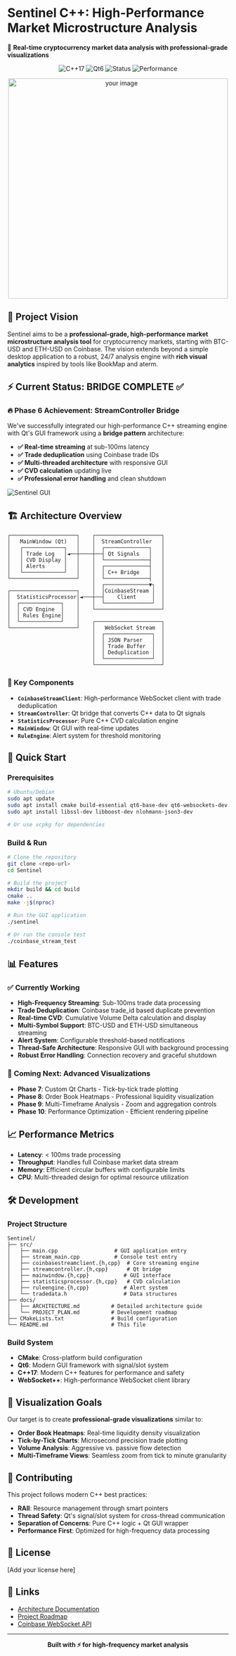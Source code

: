 # Sentinel C++: High-Performance Market Microstructure Analysis

🚀 **Real-time cryptocurrency market data analysis with professional-grade visualizations**

<p align="center">
  <img src="https://img.shields.io/badge/C%2B%2B-17-blue.svg" alt="C++17">
  <img src="https://img.shields.io/badge/Qt-6-green.svg" alt="Qt6">
  <img src="https://img.shields.io/badge/Status-Bridge%20Complete-brightgreen.svg" alt="Status">
  <img src="https://img.shields.io/badge/Performance-Sub%20100ms-orange.svg" alt="Performance">
</p>

<div align="center">
  <img src="https://github.com/user-attachments/assets/a3f7ccf9-7f5b-4d31-9dc0-d8370f38d71f" alt="your image" width="500"/>
</div>

## 🎯 Project Vision

Sentinel aims to be a **professional-grade, high-performance market microstructure analysis tool** for cryptocurrency markets, starting with BTC-USD and ETH-USD on Coinbase. The vision extends beyond a simple desktop application to a robust, 24/7 analysis engine with **rich visual analytics** inspired by tools like BookMap and aterm.

## ⚡ Current Status: **BRIDGE COMPLETE** ✅

### 🔥 **Phase 6 Achievement: StreamController Bridge**

We've successfully integrated our high-performance C++ streaming engine with Qt's GUI framework using a **bridge pattern** architecture:

- **✅ Real-time streaming** at sub-100ms latency
- **✅ Trade deduplication** using Coinbase trade IDs  
- **✅ Multi-threaded architecture** with responsive GUI
- **✅ CVD calculation** updating live
- **✅ Professional error handling** and clean shutdown

![Sentinel GUI](https://via.placeholder.com/600x400/1e1e1e/00ff00?text=Real-time+Trade+Stream+%E2%9A%A1)

## 🏗️ Architecture Overview

```
┌─────────────────────┐    ┌─────────────────────┐
│   MainWindow (Qt)   │    │  StreamController   │
│   ┌─────────────┐   │    │  ┌──────────────┐   │
│   │ Trade Log   │◄──┼────┼──┤ Qt Signals   │   │
│   │ CVD Display │   │    │  └──────────────┤   │
│   │ Alerts      │   │    │  ┌──────────────┤   │
│   └─────────────┘   │    │  │ C++ Bridge   │   │
└─────────────────────┘    │  └──────────────┤   │
                           │  ┌──────────────▼┐  │
┌─────────────────────┐    │  │CoinbaseStream │  │
│  StatisticsProcessor│◄───┼──┤    Client     │  │
│  ┌─────────────┐    │    │  └───────────────┘  │
│  │ CVD Engine  │    │    └─────────────────────┘
│  │ Rules Engine│    │
│  └─────────────┘    │    ┌─────────────────────┐
└─────────────────────┘    │   WebSocket Stream  │
                           │  ┌───────────────┐  │
                           │  │ JSON Parser   │  │
                           │  │ Trade Buffer  │  │
                           │  │ Deduplication │  │
                           │  └───────────────┘  │
                           └─────────────────────┘
```

### 🧩 Key Components

- **`CoinbaseStreamClient`**: High-performance WebSocket client with trade deduplication
- **`StreamController`**: Qt bridge that converts C++ data to Qt signals
- **`StatisticsProcessor`**: Pure C++ CVD calculation engine
- **`MainWindow`**: Qt GUI with real-time updates
- **`RuleEngine`**: Alert system for threshold monitoring

## 🚀 Quick Start

### Prerequisites

```bash
# Ubuntu/Debian
sudo apt update
sudo apt install cmake build-essential qt6-base-dev qt6-websockets-dev
sudo apt install libssl-dev libboost-dev nlohmann-json3-dev

# Or use vcpkg for dependencies
```

### Build & Run

```bash
# Clone the repository
git clone <repo-url>
cd Sentinel

# Build the project
mkdir build && cd build
cmake ..
make -j$(nproc)

# Run the GUI application
./sentinel

# Or run the console test
./coinbase_stream_test
```

## 📊 Features

### ✅ **Currently Working**

- **High-Frequency Streaming**: Sub-100ms trade data processing
- **Trade Deduplication**: Coinbase trade_id based duplicate prevention
- **Real-time CVD**: Cumulative Volume Delta calculation and display
- **Multi-Symbol Support**: BTC-USD and ETH-USD simultaneous streaming
- **Alert System**: Configurable threshold-based notifications
- **Thread-Safe Architecture**: Responsive GUI with background processing
- **Robust Error Handling**: Connection recovery and graceful shutdown

### 🚧 **Coming Next: Advanced Visualizations**

- **Phase 7**: Custom Qt Charts - Tick-by-tick trade plotting
- **Phase 8**: Order Book Heatmaps - Professional liquidity visualization
- **Phase 9**: Multi-Timeframe Analysis - Zoom and aggregation controls
- **Phase 10**: Performance Optimization - Efficient rendering pipeline

## 📈 Performance Metrics

- **Latency**: < 100ms trade processing
- **Throughput**: Handles full Coinbase market data stream
- **Memory**: Efficient circular buffers with configurable limits
- **CPU**: Multi-threaded design for optimal resource utilization

## 🛠️ Development

### Project Structure

```
Sentinel/
├── src/
│   ├── main.cpp                  # GUI application entry
│   ├── stream_main.cpp           # Console test entry
│   ├── coinbasestreamclient.{h,cpp}  # Core streaming engine
│   ├── streamcontroller.{h,cpp}      # Qt bridge
│   ├── mainwindow.{h,cpp}           # GUI interface
│   ├── statisticsprocessor.{h,cpp}   # CVD calculation
│   ├── ruleengine.{h,cpp}           # Alert system
│   └── tradedata.h                  # Data structures
├── docs/
│   ├── ARCHITECTURE.md          # Detailed architecture guide
│   └── PROJECT_PLAN.md          # Development roadmap
├── CMakeLists.txt               # Build configuration
└── README.md                    # This file
```

### Build System

- **CMake**: Cross-platform build configuration
- **Qt6**: Modern GUI framework with signal/slot system
- **C++17**: Modern C++ features for performance and safety
- **WebSocket++**: High-performance WebSocket client library

## 🎨 Visualization Goals

Our target is to create **professional-grade visualizations** similar to:

- **Order Book Heatmaps**: Real-time liquidity density visualization
- **Tick-by-Tick Charts**: Microsecond precision trade plotting  
- **Volume Analysis**: Aggressive vs. passive flow detection
- **Multi-Timeframe Views**: Seamless zoom from tick to minute granularity

## 🤝 Contributing

This project follows modern C++ best practices:

- **RAII**: Resource management through smart pointers
- **Thread Safety**: Qt's signal/slot system for cross-thread communication
- **Separation of Concerns**: Pure C++ logic + Qt GUI wrapper
- **Performance First**: Optimized for high-frequency data processing

## 📝 License

[Add your license here]

## 🔗 Links

- [Architecture Documentation](docs/ARCHITECTURE.md)
- [Project Roadmap](docs/PROJECT_PLAN.md)
- [Coinbase WebSocket API](https://docs.cloud.coinbase.com/exchange/docs/websocket-overview)

---

<p align="center">
  <strong>Built with ⚡ for high-frequency market analysis</strong>
</p>
